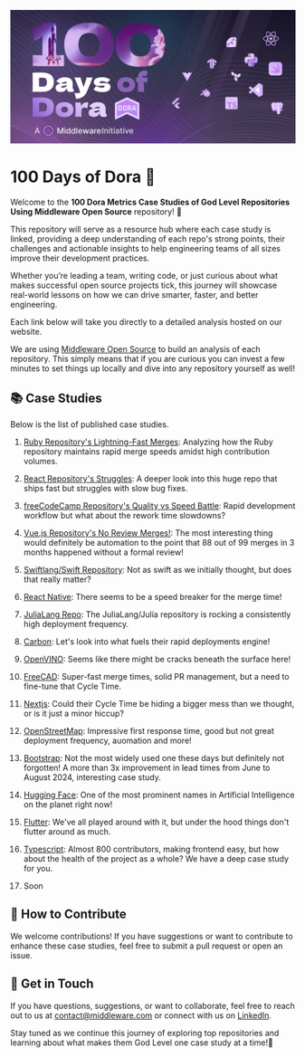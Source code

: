 ![Dora metrics case studdies banner](https://github.com/middlewarehq/100-days-of-dora/blob/main/github%20banner.jpg)
# 100 Days of Dora 🚀

Welcome to the **100 Dora Metrics Case Studies of God Level Repositories Using Middleware Open Source** repository! 🎉

This repository will serve as a resource hub where each case study is linked, providing a deep understanding of each repo's strong points, their challenges and actionable insights to help engineering teams of all sizes improve their development practices. 

Whether you’re leading a team, writing code, or just curious about what makes successful open source projects tick, this journey will showcase real-world lessons on how we can drive smarter, faster, and better engineering.

Each link below will take you directly to a detailed analysis hosted on our website.

We are using [Middleware Open Source](https://github.com/middlewarehq/middleware) to build an analysis of each repository. This simply means that if you are curious you can invest a few minutes to set things up locally and dive into any repository yourself as well!

## 📚 Case Studies

Below is the list of published case studies.

1. [Ruby Repository's Lightning-Fast Merges](https://middlewarehq.com/blog/how-the-ruby-repository-masters-fast-merges-cutting-corners-or-genius-efficiency?utm_source=github&utm_medium=100daysrepo): Analyzing how the Ruby repository maintains rapid merge speeds amidst high contribution volumes.

2. [React Repository's Struggles](https://middlewarehq.com/blog/react-repository-a-look-into-their-speedy-features-bug-fixing-delays?utm_source=github&utm_medium=100daysrepo): A deeper look into this huge repo that ships fast but struggles with slow bug fixes.

3. [freeCodeCamp Repository's Quality vs Speed Battle](https://middlewarehq.com/blog/is-freecodecamp-sacrificing-quality-for-speed-with-their-rapid-deployments?utm_source=github&utm_medium=100daysrepo): Rapid development workflow but what about the rework time slowdowns?

4. [Vue.js Repository's No Review Merges!](https://middlewarehq.com/blog/vuejs-case-study-dora-metrics-speed-demon-or-just-high-risk-gambler?utm_source=github&utm_medium=100daysrepo): The most interesting thing would definitely be automation to the point that 88 out of 99 merges in 3 months happened without a formal review!

5. [Swiftlang/Swift Repository](https://middlewarehq.com/blog/swift-deployments-are-they-swift-or-recklessly-rushed?utm_source=github&utm_medium=100daysrepo): Not as swift as we initially thought, but does that really matter?

6. [React Native](https://middlewarehq.com/blog/react-natives-cicd-unveiled-the-truth-behind-its-cycle-time-triumphs-and-stumbles?utm_source=github&utm_medium=100daysrepo): There seems to be a speed breaker for the merge time!

7. [JuliaLang Repo](https://middlewarehq.com/blog/julialang-performance-prowess-or-just-smoke-and-mirrors-dora-metrics-case-study?utm_source=github&utm_medium=100daysrepo): The JuliaLang/Julia repository is rocking a consistently high deployment frequency.
  
8. [Carbon](https://middlewarehq.com/blog/is-carbon-language-moving-towards-success-or-self-destruction-dora-metrics-case-study-in-rapid-deployments?utm_source=github&utm_medium=100daysrepo): Let's look into what fuels their rapid deployments engine!

9. [OpenVINO](https://middlewarehq.com/blog/openvinos-ai-success-brilliance-or-cracks-beneath-the-surface?utm_source=github&utm_medium=100daysrepo): Seems like there might be cracks beneath the surface here!

10. [FreeCAD](https://middlewarehq.com/blog/is-freecad-nailing-prs-or-just-blazing-through-merges?utm_source=github&utm_medium=100daysrepo): Super-fast merge times, solid PR management, but a need to fine-tune that Cycle Time.

11. [Nextjs](https://middlewarehq.com/blog/is-nextjs-the-next-evolution-or-just-a-passing-trend-a-dora-metrics-case-study?utm_source=github&utm_medium=100daysrepo): Could their Cycle Time be hiding a bigger mess than we thought, or is it just a minor hiccup?

12. [OpenStreetMap](https://middlewarehq.com/blog/optimizing-openstreetmaps-devops-efficiency-a-data-driven-dora-metrics-analysis?utm_source=github&utm_medium=100daysrepo): Impressive first response time, good but not great deployment frequency, auomation and more!

13. [Bootstrap](https://middlewarehq.com/blog/bootstrap-strong-merge-and-cycle-times-dora-metrics-case-study?utm_source=github&utm_medium=100daysrepo): Not the most widely used one these days but definitely not forgotten! A more than 3x improvement in lead times from June to August 2024, interesting case study.

14. [Hugging Face](https://middlewarehq.com/blog/hugging-face-and-dora-metrics-fast-code-slow-response?utm_source=github&utm_medium=100daysrepo): One of the most prominent names in Artificial Intelligence on the planet right now!

15. [Flutter](https://middlewarehq.com/blog/flutter-engineering-pipeline-dora-metrics-case-study?utm_source=github&utm_medium=100daysrepo): We've all played around with it, but under the hood things don't flutter around as much.

16. [Typescript](https://middlewarehq.com/blog/typescript-dora-metrics-case-study?utm_source=github&utm_medium=100daysrepo): Almost 800 contributors, making frontend easy, but how about the health of the project as a whole? We have a deep case study for you.

17. Soon


## 🔗 How to Contribute

We welcome contributions! If you have suggestions or want to contribute to enhance these case studies, feel free to submit a pull request or open an issue.


## 📧 Get in Touch

If you have questions, suggestions, or want to collaborate, feel free to reach out to us at [contact@middleware.com](mailto:contact@middleware.com) or connect with us on [LinkedIn](https://www.linkedin.com/company/middlewarehq).


Stay tuned as we continue this journey of exploring top repositories and learning about what makes them God Level one case study at a time!🎉
